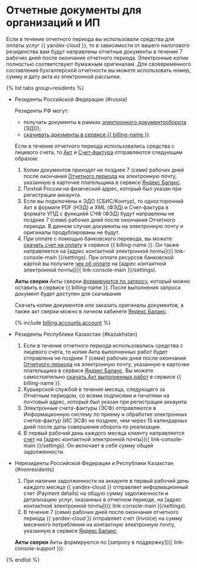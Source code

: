 # Отчетные документы для организаций и ИП


Если в течение отчетного периода вы использовали средства для оплаты услуг {{ yandex-cloud }}, то в зависимости от вашего налогового резиденства вам будут направлены отчетные документы в течение 7 рабочих дней после окончания отчетного периода.
Электронные копии полностью соответствуют бумажным оригиналам. Для своевременного составления бухгалтерской отчетности вы можете использовать номер, сумму и дату акта из электронной рассылки.

{% list tabs group=residents %}


- Резиденты Российской Федерации {#russia}

  Резиденты РФ могут:
  * получать документы в рамках [электронного документооборота](../concepts/edo.md) (ЭДО);
  * [скачивать документы в сервисе {{ billing-name }}](../operations/download-reporting-docs.md). 

  Если в течение отчетного периода использовались средства с лицевого счета, то [Акт](../concepts/act.md) и [Счет-фактура](../concepts/invoice.md) отправляются следующим образом:
  1. Копии документов приходят не позднее 7 (семи) рабочих дней после окончания [Отчетного периода](../concepts/reporting-period.md) на электронную почту, указанную в карточке плательщика в сервисе [Яндекс Баланс](https://balance.yandex.ru).
  1. Почтой России на физический адрес, который был указан при регистрации аккаунта.
  1. Если вы подключены к ЭДО (СБИС/Контур), то односторонний Акт в формате PDF (НЭД) и XML (ФЭД) и Счет-фактура в формате УПД с функцией СЧФ (ФЭД) будут направлены не позднее 7 (семи) рабочих дней после окончания Отчетного периода. В данном случае документы на электронную почту и оригиналы продублированы не будут.
  1. При оплате с помощью банковского перевода, вы можете [скачать счет на оплату](../operations/pay-the-bill.md) в сервисе {{ billing-name }}. Он также направляется на [адрес контактной электронной почты]({{ link-console-main }}/settings). При оплате ресурсов банковской картой вы получите [чек об оплате](../concepts/individual-bill.md) на [адрес контактной электронной почты]({{ link-console-main }}/settings).
  
  **Акты сверки**
  Акты сверки [формируются по запросу](../operations/download-reporting-docs), который можно оставить в сервисе {{ billing-name }}. После выполнения запроса документ будет доступен для скачивания

  Скачать копии документов или заказать оригиналы документов, а также акт сверки можно в личном кабинете [Яндекс Баланс](https://balance.yandex.ru).

  {% include [billing.accounts.account](../../_includes/billing/accountant-role.md) %}


- Резиденты Республики Казахстан {#kazakhstan}

  1. Если в течение отчетного периода использовались средства с лицевого счета, то копия Акта выполненных работ будет отправлена не позднее 7 (семи) рабочих дней после окончания [Отчетного периода](../concepts/reporting-period.md) на электронную почту, указанную в карточке плательщика в сервисе [Яндекс Баланс](https://balance.yandex.ru). Вы можете самостоятельно [скачать Акт выполненных работ](../operations/download-reporting-docs.md) в сервисе {{ billing-name }}.
  1. Курьерской службой в течение месяца, следующего за Отчетным периодом, со всеми подписями и печатями на почтовый адрес, который был указан при регистрации аккаунта.
  1. Электронные счета-фактуры (ЭСФ) отправляются в Информационную систему по приему и обработке электронных счетов-фактур (ИС ЭСФ) не позднее, чем через 15 календарных дней после даты совершения оборота по реализации.
  1. В первый рабочий день каждого месяца клиенту направляется [счет](../concepts/bill.md) на [адрес контактной электронной почты]({{ link-console-main }}/settings). Он включает в себя сумму общей задолженности.

- Нерезиденты Российской Федерации и Республики Казахстан {#nonresidents}

  1. При наличии задолженности на аккаунте в первый рабочий день каждого месяца {{ yandex-cloud }} отправляет информационный счет (Payment details) на общую сумму задолженности и детализацию услуг, оказанных в отчетном периоде, на [адрес контактной электронной почты]({{ link-console-main }}/settings).
  1. В течение 7 (семи) рабочих дней после окончания отчетного периода {{ yandex-cloud }} отправляет счет (Invoice) на сумму месячного потребления на контактную электронную почту, указанную в сервисе [Яндекс Баланс](https://balance.yandex.ru).

  **Акты сверки**
  Акты формируются по [запросу в поддержку]({{ link-console-support }}).

{% endlist %}
